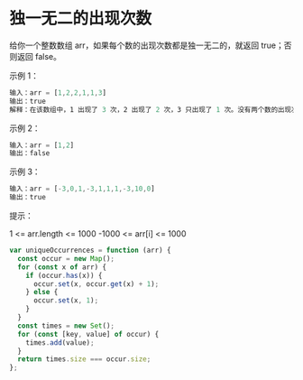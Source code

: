 # 独一无二的出现次数

给你一个整数数组 arr，如果每个数的出现次数都是独一无二的，就返回 true；否则返回 false。

示例 1：

```javascript
输入：arr = [1,2,2,1,1,3]
输出：true
解释：在该数组中，1 出现了 3 次，2 出现了 2 次，3 只出现了 1 次。没有两个数的出现次数相同。
```

示例 2：

```javascript
输入：arr = [1,2]
输出：false
```

示例 3：

```javascript
输入：arr = [-3,0,1,-3,1,1,1,-3,10,0]
输出：true
```

提示：

1 <= arr.length <= 1000
-1000 <= arr[i] <= 1000

```javascript
var uniqueOccurrences = function (arr) {
  const occur = new Map();
  for (const x of arr) {
    if (occur.has(x)) {
      occur.set(x, occur.get(x) + 1);
    } else {
      occur.set(x, 1);
    }
  }
  const times = new Set();
  for (const [key, value] of occur) {
    times.add(value);
  }
  return times.size === occur.size;
};

```
